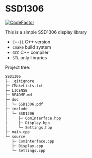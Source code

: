 # SSD1306

[![CodeFactor](https://www.codefactor.io/repository/github/alexandardjordjevic/ssd1306/badge/master)](https://www.codefactor.io/repository/github/alexandardjordjevic/ssd1306/overview/master)

This is a simple SSD1306 display library

* `C++11` C++ version
* `Cmake` build system
* `GCC` C++ compiler
* `STL` only libraries

Project tree:  

```bash
SSD1306
├─ .gitignore
├─ CMakeLists.txt
├─ LICENSE
├─ README.md
├─ doc
│  └─ SSD1306.pdf
├─ include
│  └─ SSD1306
│     ├─ ComInterface.hpp
│     ├─ Display.hpp
│     └─ Settings.hpp
├─ main.cpp
└─ source
   ├─ ComInterface.cpp
   ├─ Display.cpp
   └─ Settings.cpp

```
